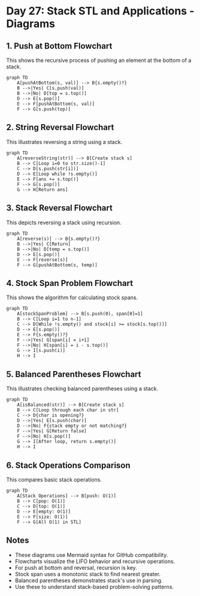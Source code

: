 # Day 27: Stack STL and Applications - Diagrams

## 1. Push at Bottom Flowchart

This shows the recursive process of pushing an element at the bottom of a stack.

```mermaid
graph TD
    A[pushAtBottom(s, val)] --> B{s.empty()?}
    B -->|Yes| C[s.push(val)]
    B -->|No| D[top = s.top()]
    D --> E[s.pop()]
    E --> F[pushAtBottom(s, val)]
    F --> G[s.push(top)]
```

## 2. String Reversal Flowchart

This illustrates reversing a string using a stack.

```mermaid
graph TD
    A[reverseString(str)] --> B[Create stack s]
    B --> C[Loop i=0 to str.size()-1]
    C --> D[s.push(str[i])]
    D --> E[Loop while !s.empty()]
    E --> F[ans += s.top()]
    F --> G[s.pop()]
    G --> H[Return ans]
```

## 3. Stack Reversal Flowchart

This depicts reversing a stack using recursion.

```mermaid
graph TD
    A[reverse(s)] --> B{s.empty()?}
    B -->|Yes| C[Return]
    B -->|No| D[temp = s.top()]
    D --> E[s.pop()]
    E --> F[reverse(s)]
    F --> G[pushAtBottom(s, temp)]
```

## 4. Stock Span Problem Flowchart

This shows the algorithm for calculating stock spans.

```mermaid
graph TD
    A[stockSpanProblem] --> B[s.push(0), span[0]=1]
    B --> C[Loop i=1 to n-1]
    C --> D[While !s.empty() and stock[i] >= stock[s.top()]]
    D --> E[s.pop()]
    E --> F{s.empty()?}
    F -->|Yes| G[span[i] = i+1]
    F -->|No| H[span[i] = i - s.top()]
    G --> I[s.push(i)]
    H --> I
```

## 5. Balanced Parentheses Flowchart

This illustrates checking balanced parentheses using a stack.

```mermaid
graph TD
    A[isBalanced(str)] --> B[Create stack s]
    B --> C[Loop through each char in str]
    C --> D{char is opening?}
    D -->|Yes| E[s.push(char)]
    D -->|No| F{stack empty or not matching?}
    F -->|Yes| G[Return false]
    F -->|No| H[s.pop()]
    G --> I[After loop, return s.empty()]
    H --> I
```

## 6. Stack Operations Comparison

This compares basic stack operations.

```mermaid
graph TD
    A[Stack Operations] --> B[push: O(1)]
    B --> C[pop: O(1)]
    C --> D[top: O(1)]
    D --> E[empty: O(1)]
    E --> F[size: O(1)]
    F --> G[All O(1) in STL]
```

## Notes

- These diagrams use Mermaid syntax for GitHub compatibility.
- Flowcharts visualize the LIFO behavior and recursive operations.
- For push at bottom and reversal, recursion is key.
- Stock span uses a monotonic stack to find nearest greater.
- Balanced parentheses demonstrates stack's use in parsing.
- Use these to understand stack-based problem-solving patterns.

